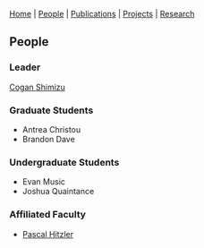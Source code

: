 [Home](index.md) | [People](people.md) | [Publications](publications.md) | [Projects](projects.md) | [Research](research.md)

## People

### Leader
[Cogan Shimizu](https://coganshimizu.com)

### Graduate Students
* Antrea Christou
* Brandon Dave

### Undergraduate Students
* Evan Music
* Joshua Quaintance

### Affiliated Faculty
* [Pascal Hitzler](https://pascal-hitzler.de)

